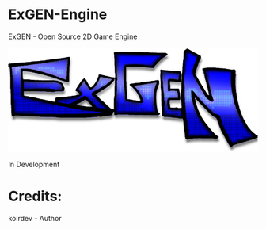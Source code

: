 # ExGEN-Engine
ExGEN - Open Source 2D Game Engine

![ExGen_Logo](ExG_Logo.png)

In Development

# Credits:
koirdev - Author


